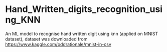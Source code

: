 # Hand_Written_digits_recognition_using_KNN
An ML model to recognise hand written digit using knn (applied on MNIST dataset),
dataset was downloaded from https://www.kaggle.com/oddrationale/mnist-in-csv
